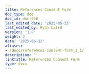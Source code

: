 ```yaml
---
title: References Consent Form
doc_type: doc
doc_id: doc-958
last_edited_date: '2025-05-25'
last_edited_by: Ryan Laird
version: '1.0'
weight: 2
date: '2025-06-12'
aliases:
- /docs/references-consent-form_1_1/
description: ''
linkTitle: References Consent Form
type: docs
---
```


<!-- Unsupported block type: table_of_contents -->

<!-- Unsupported block type: unsupported -->
